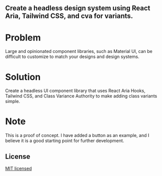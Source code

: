 ## Create a headless design system using React Aria, Tailwind CSS, and cva for variants.

# Problem

Large and opinionated component libraries, such as Material UI, can be difficult to customize to match your designs and design systems.

# Solution

Create a headless UI component library that uses React Aria Hooks, Tailwind CSS, and Class Variance Authority to make adding class variants simple.

# Note

This is a proof of concept. I have added a button as an example, and I believe it is a good starting point for further development.

## License

[MIT licensed](LICENSE)
